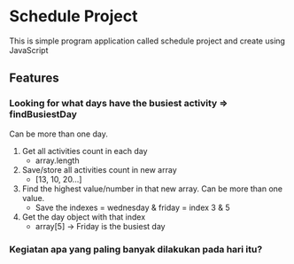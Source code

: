 # Schedule Project

This is simple program application called schedule project and create using JavaScript

## Features

### Looking for what days have the busiest activity => findBusiestDay

Can be more than one day.

1. Get all activities count in each day
   - array.length
2. Save/store all activities count in new array
   - [13, 10, 20...]
3. Find the highest value/number in that new array. Can be more than one value.
   - Save the indexes = wednesday & friday = index 3 & 5
4. Get the day object with that index
   - array[5]
     -> Friday is the busiest day

### Kegiatan apa yang paling banyak dilakukan pada hari itu?
